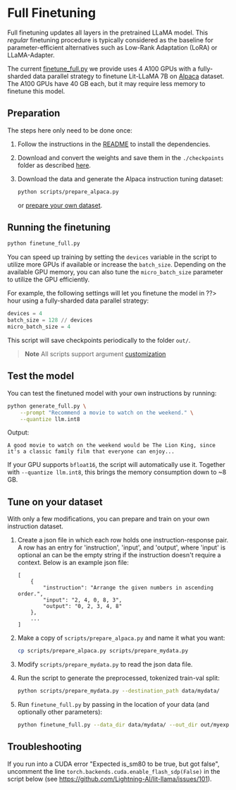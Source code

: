 # Full Finetuning

Full finetuning updates all layers in the pretrained LLaMA model. This *regular* finetuning procedure is typically considered as the baseline for parameter-efficient alternatives such as Low-Rank Adaptation (LoRA) or LLaMA-Adapter.

The current  [finetune_full.py](../scripts/finetune_full.py) we provide uses 4 A100 GPUs with a fully-sharded data parallel strategy to finetune Lit-LLaMA 7B on [Alpaca](https://github.com/tatsu-lab/stanford_alpaca) dataset. The A100 GPUs have 40 GB each, but it may require less memory to finetune this model.



## Preparation

The steps here only need to be done once:

1. Follow the instructions in the [README](README.md) to install the dependencies.

2. Download and convert the weights and save them in the `./checkpoints` folder as described [here](download_weights.md).

4. Download the data and generate the Alpaca instruction tuning dataset:

   ```bash
   python scripts/prepare_alpaca.py
   ```

   or [prepare your own dataset](#tune-on-your-own-dataset).

## Running the finetuning

```bash
python finetune_full.py
```


You can speed up training by setting the `devices` variable in the script to utilize more GPUs if available or increase the `batch_size`.
Depending on the available GPU memory, you can also tune the `micro_batch_size` parameter to utilize the GPU efficiently.

For example, the following settings will let you finetune the model in ??> hour using a fully-sharded data parallel strategy:
```python
devices = 4
batch_size = 128 // devices
micro_batch_size = 4
```

This script will save checkpoints periodically to the folder `out/`.

> **Note**
> All scripts support argument [customization](customize_paths.md)

## Test the model

You can test the finetuned model with your own instructions by running:

```bash
python generate_full.py \
    --prompt "Recommend a movie to watch on the weekend." \
    --quantize llm.int8
```
Output:
```
A good movie to watch on the weekend would be The Lion King, since it's a classic family film that everyone can enjoy...
```
If your GPU supports `bfloat16`, the script will automatically use it. Together with `--quantize llm.int8`, this brings the memory consumption down to ~8 GB.

## Tune on your dataset

With only a few modifications, you can prepare and train on your own instruction dataset.

1. Create a json file in which each row holds one instruction-response pair. 
   A row has an entry for 'instruction', 'input', and 'output', where 'input' is optional an can be 
   the empty string if the instruction doesn't require a context. Below is an example json file:

    ```
    [
        {
            "instruction": "Arrange the given numbers in ascending order.",
            "input": "2, 4, 0, 8, 3",
            "output": "0, 2, 3, 4, 8"
        },
        ...
    ]
    ```

2. Make a copy of `scripts/prepare_alpaca.py` and name it what you want:

    ```bash
    cp scripts/prepare_alpaca.py scripts/prepare_mydata.py
    ```

3. Modify `scripts/prepare_mydata.py` to read the json data file.
4. Run the script to generate the preprocessed, tokenized train-val split:

    ```bash
    python scripts/prepare_mydata.py --destination_path data/mydata/
    ```

5. Run `finetune_full.py` by passing in the location of your data (and optionally other parameters):
   
    ```bash
    python finetune_full.py --data_dir data/mydata/ --out_dir out/myexperiment
    ```


## Troubleshooting

If you run into a CUDA error "Expected is_sm80 to be true, but got false", uncomment the line
`torch.backends.cuda.enable_flash_sdp(False)` in the script below (see https://github.com/Lightning-AI/lit-llama/issues/101).

